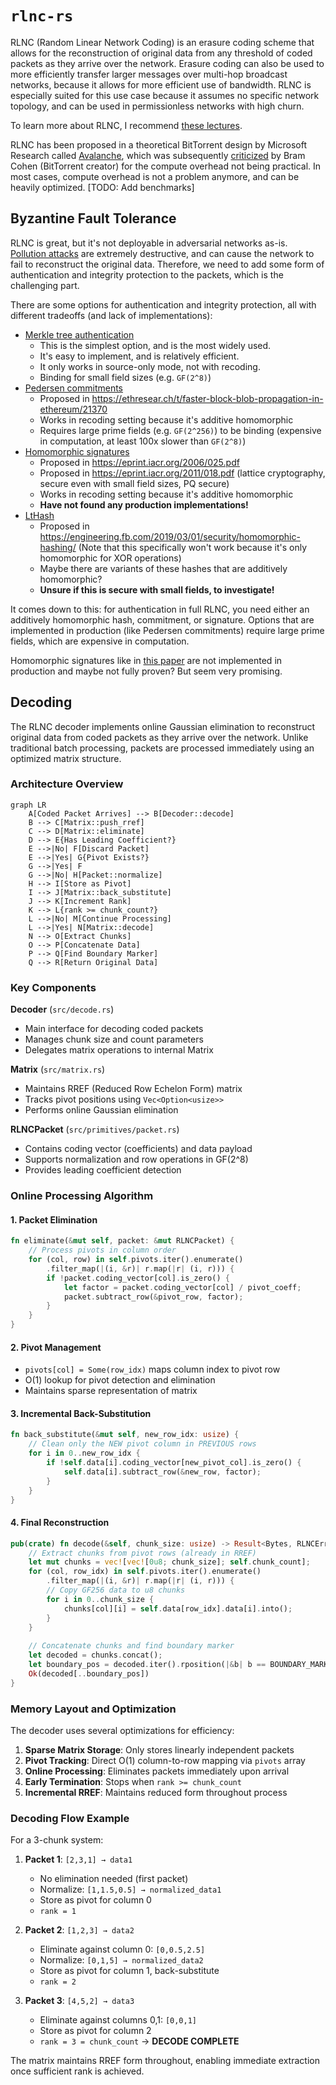 # `rlnc-rs`

RLNC (Random Linear Network Coding) is an erasure coding scheme that allows for the reconstruction of original data from any threshold of coded packets as they arrive over the network.
Erasure coding can also be used to more efficiently transfer larger messages over multi-hop broadcast networks, because it allows for more efficient use of bandwidth. RLNC is especially suited for this use case because it assumes no specific network topology, and can be used in permissionless networks with high churn. 

To learn more about RLNC, I recommend [these lectures](https://www.youtube.com/playlist?list=PLtngEjKSkXc04VBKxJR-ZNFKhyxW2Uny2).

RLNC has been proposed in a theoretical BitTorrent design by Microsoft Research called [Avalanche](https://en.wikipedia.org/wiki/Avalanche_(P2P)), which was subsequently [criticized](https://archive.ph/20121216081831/http://bramcohen.livejournal.com/20140.html) by Bram Cohen (BitTorrent creator) for the compute overhead not being practical.
In most cases, compute overhead is not a problem anymore, and can be heavily optimized. [TODO: Add benchmarks]

## Byzantine Fault Tolerance
RLNC is great, but it's not deployable in adversarial networks as-is. [Pollution attacks](https://en.wikipedia.org/wiki/Homomorphic_signatures_for_network_coding) are extremely destructive, and can cause the network to fail to reconstruct the original data. Therefore, we need to add some form of authentication and integrity protection to the packets, which is the challenging part.

There are some options for authentication and integrity protection, all with different tradeoffs (and lack of implementations):

- [Merkle tree authentication](https://en.wikipedia.org/wiki/Merkle_tree)
    - This is the simplest option, and is the most widely used.
    - It's easy to implement, and is relatively efficient.
    - It only works in source-only mode, not with recoding.
    - Binding for small field sizes (e.g. `GF(2^8)`)
- [Pedersen commitments](https://en.wikipedia.org/wiki/Pedersen_commitment)
    - Proposed in https://ethresear.ch/t/faster-block-blob-propagation-in-ethereum/21370
    - Works in recoding setting because it's additive homomorphic
    - Requires large prime fields (e.g. `GF(2^256)`) to be binding (expensive in computation, at least 100x slower than `GF(2^8)`)
- [Homomorphic signatures](https://en.wikipedia.org/wiki/Homomorphic_signatures_for_network_coding)
    - Proposed in https://eprint.iacr.org/2006/025.pdf
    - Proposed in https://eprint.iacr.org/2011/018.pdf (lattice cryptography, secure even with small field sizes, PQ secure)
    - Works in recoding setting because it's additive homomorphic
    - **Have not found any production implementations!**
- [LtHash](https://engineering.fb.com/2019/03/01/security/homomorphic-hashing/)
    - Proposed in https://engineering.fb.com/2019/03/01/security/homomorphic-hashing/ (Note that this specifically won't work because it's only homomorphic for XOR operations)
    - Maybe there are variants of these hashes that are additively homomorphic?
    - **Unsure if this is secure with small fields, to investigate!**

It comes down to this: for authentication in full RLNC, you need either an additively homomorphic hash, commitment, or signature.
Options that are implemented in production (like Pedersen commitments) require large prime fields, which are expensive in computation.

Homomorphic signatures like in [this paper](https://eprint.iacr.org/2011/018.pdf) are not implemented in production and maybe not fully proven? But seem very promising.

## Decoding

The RLNC decoder implements online Gaussian elimination to reconstruct original data from coded packets as they arrive over the network. Unlike traditional batch processing, packets are processed immediately using an optimized matrix structure.

### Architecture Overview

```mermaid
graph LR
    A[Coded Packet Arrives] --> B[Decoder::decode]
    B --> C[Matrix::push_rref]
    C --> D[Matrix::eliminate]
    D --> E{Has Leading Coefficient?}
    E -->|No| F[Discard Packet]
    E -->|Yes| G{Pivot Exists?}
    G -->|Yes| F
    G -->|No| H[Packet::normalize]
    H --> I[Store as Pivot]
    I --> J[Matrix::back_substitute]
    J --> K[Increment Rank]
    K --> L{rank >= chunk_count?}
    L -->|No| M[Continue Processing]
    L -->|Yes| N[Matrix::decode]
    N --> O[Extract Chunks]
    O --> P[Concatenate Data]
    P --> Q[Find Boundary Marker]
    Q --> R[Return Original Data]
```

### Key Components

**Decoder** (`src/decode.rs`)
- Main interface for decoding coded packets
- Manages chunk size and count parameters
- Delegates matrix operations to internal Matrix

**Matrix** (`src/matrix.rs`)
- Maintains RREF (Reduced Row Echelon Form) matrix
- Tracks pivot positions using `Vec<Option<usize>>`
- Performs online Gaussian elimination

**RLNCPacket** (`src/primitives/packet.rs`)
- Contains coding vector (coefficients) and data payload
- Supports normalization and row operations in GF(2^8)
- Provides leading coefficient detection

### Online Processing Algorithm

#### 1. Packet Elimination
```rust
fn eliminate(&mut self, packet: &mut RLNCPacket) {
    // Process pivots in column order
    for (col, row) in self.pivots.iter().enumerate()
        .filter_map(|(i, &r)| r.map(|r| (i, r))) {
        if !packet.coding_vector[col].is_zero() {
            let factor = packet.coding_vector[col] / pivot_coeff;
            packet.subtract_row(&pivot_row, factor);
        }
    }
}
```

#### 2. Pivot Management
- `pivots[col] = Some(row_idx)` maps column index to pivot row
- O(1) lookup for pivot detection and elimination
- Maintains sparse representation of matrix

#### 3. Incremental Back-Substitution
```rust
fn back_substitute(&mut self, new_row_idx: usize) {
    // Clean only the NEW pivot column in PREVIOUS rows
    for i in 0..new_row_idx {
        if !self.data[i].coding_vector[new_pivot_col].is_zero() {
            self.data[i].subtract_row(&new_row, factor);
        }
    }
}
```

#### 4. Final Reconstruction
```rust
pub(crate) fn decode(&self, chunk_size: usize) -> Result<Bytes, RLNCError> {
    // Extract chunks from pivot rows (already in RREF)
    let mut chunks = vec![vec![0u8; chunk_size]; self.chunk_count];
    for (col, row_idx) in self.pivots.iter().enumerate()
        .filter_map(|(i, &r)| r.map(|r| (i, r))) {
        // Copy GF256 data to u8 chunks
        for i in 0..chunk_size {
            chunks[col][i] = self.data[row_idx].data[i].into();
        }
    }
    
    // Concatenate chunks and find boundary marker
    let decoded = chunks.concat();
    let boundary_pos = decoded.iter().rposition(|&b| b == BOUNDARY_MARKER)?;
    Ok(decoded[..boundary_pos])
}
```

### Memory Layout and Optimization

The decoder uses several optimizations for efficiency:

1. **Sparse Matrix Storage**: Only stores linearly independent packets
2. **Pivot Tracking**: Direct O(1) column-to-row mapping via `pivots` array  
3. **Online Processing**: Eliminates packets immediately upon arrival
4. **Early Termination**: Stops when `rank >= chunk_count`
5. **Incremental RREF**: Maintains reduced form throughout process

### Decoding Flow Example

For a 3-chunk system:

1. **Packet 1**: `[2,3,1] → data1`
   - No elimination needed (first packet)
   - Normalize: `[1,1.5,0.5] → normalized_data1`  
   - Store as pivot for column 0
   - `rank = 1`

2. **Packet 2**: `[1,2,3] → data2`
   - Eliminate against column 0: `[0,0.5,2.5]`
   - Normalize: `[0,1,5] → normalized_data2`
   - Store as pivot for column 1, back-substitute
   - `rank = 2`

3. **Packet 3**: `[4,5,2] → data3`  
   - Eliminate against columns 0,1: `[0,0,1]`
   - Store as pivot for column 2
   - `rank = 3 = chunk_count` → **DECODE COMPLETE**

The matrix maintains RREF form throughout, enabling immediate extraction once sufficient rank is achieved.
